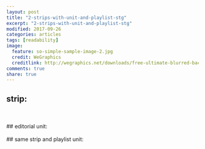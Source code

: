 ```yaml
---
layout: post
title: "2-strips-with-unit-and-playlist-stg"
excerpt: "2-strips-with-unit-and-playlist-stg"
modified: 2017-09-26
categories: articles
tags: [readability]
image:
  feature: so-simple-sample-image-2.jpg
  credit: WeGraphics
  creditlink: http://wegraphics.net/downloads/free-ultimate-blurred-background-pack/
comments: true
share: true
---
```

## strip:
<br>
<div class="apester-strip" is-mobile-only="false" data-channel-tokens="5cecf27576a6ba0a80731a38" item-shape="roundSquare" item-has-shadow="false" item-size="small" item-text-color="white" strip-background="transparent" data-fast-strip="true"></div><script 
async src="https://static.stg.apester.com/js/sdk/latest/apester-sdk.js"></script>
<br>
## editorial unit:
<br>
<div class="apester-media" data-media-id="5dde8f05694a5dc20a16f3c8" height="972"></div><script 
async src="https://static.stg.apester.com/js/sdk/latest/apester-sdk.js"></script>
<br>
## same strip and playlist unit:
<br>
<div class="apester-strip" is-mobile-only="false" data-channel-tokens="5cecf27576a6ba0a80731a38" item-shape="roundSquare" item-has-shadow="false" item-size="small" item-text-color="white" strip-background="transparent" data-fast-strip="true"></div><script 
async src="https://static.stg.apester.com/js/sdk/latest/apester-sdk.js"></script>
<interaction data-token="5cecf27576a6ba0a80731a38" data-context="true" data-tags="" data-fallback="true"></interaction>
<br>
